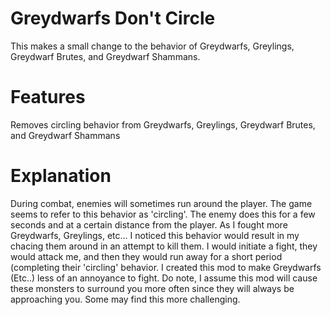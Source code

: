 # Greydwarfs Don't Circle

This makes a small change to the behavior of Greydwarfs, Greylings, Greydwarf Brutes, and Greydwarf Shammans. 

# Features
Removes circling behavior from Greydwarfs, Greylings, Greydwarf Brutes, and Greydwarf Shammans

# Explanation
During combat, enemies will sometimes run around the player. The game seems to refer to this behavior as 'circling'. The enemy does this for a few seconds and at a certain distance from the player. 
As I fought more Greydwarfs, Greylings, etc... I noticed this behavior would result in my chacing them around in an attempt to kill them. I would initiate a fight, they would attack me, and then they would run away for a short period (completing their 'circling' behavior.
I created this mod to make Greydwarfs (Etc..) less of an annoyance to fight. Do note, I assume this mod will cause these monsters to surround you more often since they will always be approaching you. Some may find this more challenging.
